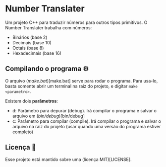 # Number Translater

Um projeto C++ para traduzir números para outros tipos primitivos. O Number Translater trabalha com números:
- Binários (base 2)
- Decimais (base 10)
- Octais (base 8)
- Hexadecimais (base 16)

## Compilando o programa :gear:

O arquivo (*make.bat*)[make.bat] serve para rodar o programa. Para usa-lo, basta somente abrir um terminal na raiz do projeto, e digitar ```make <parametro>```.

Existem dois **parâmetros**:

- d: Parâmetro para depurar (debug). Irá compilar o programa e salvar o arquivo em (*bin/debug*)[bin/debug]
- c: Parâmetro para compilar (compile). Irá compilar o programa e salvar o arquivo na raiz do projeto (usar quando uma versão do programa estiver completo)

## Licença :pencil:

Esse projeto está mantido sobre uma (licença MIT)[LICENSE].
